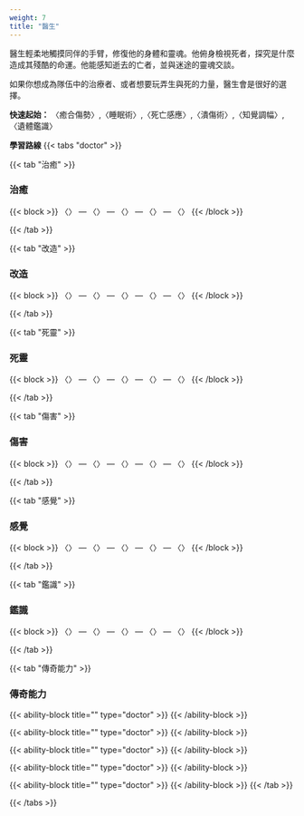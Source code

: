 ```yaml
---
weight: 7
title: "醫生"
---
```

醫生輕柔地觸摸同伴的手臂，修復他的身體和靈魂。他俯身檢視死者，探究是什麼造成其殘酷的命運。他能感知逝去的亡者，並與迷途的靈魂交談。

如果你想成為隊伍中的治療者、或者想要玩弄生與死的力量，醫生會是很好的選擇。

<b>快速起始：</b> 〈癒合傷勢〉,〈睡眠術〉,〈死亡感應〉,〈潰傷術〉,〈知覺調幅〉,〈遺體鑑識〉

<b>學習路線</b>
{{< tabs "doctor" >}}

{{< tab "治癒" >}}
<h3 style="color: var(--role-color-doctor);">治癒</h3>
{{< block >}}
〈〉 — 〈〉 — 〈〉 — 〈〉 — 〈〉
{{< /block >}}

{{< /tab >}}

{{< tab "改造" >}}
<h3 style="color: var(--role-color-doctor);">改造</h3>
{{< block >}}
〈〉 — 〈〉 — 〈〉 — 〈〉 — 〈〉
{{< /block >}}

{{< /tab >}}

{{< tab "死靈" >}}
<h3 style="color: var(--role-color-doctor);">死靈</h3>
{{< block >}}
〈〉 — 〈〉 — 〈〉 — 〈〉 — 〈〉
{{< /block >}}

{{< /tab >}}

{{< tab "傷害" >}}
<h3 style="color: var(--role-color-doctor);">傷害</h3>
{{< block >}}
〈〉 — 〈〉 — 〈〉 — 〈〉 — 〈〉
{{< /block >}}

{{< /tab >}}

{{< tab "感覺" >}}
<h3 style="color: var(--role-color-doctor);">感覺</h3>
{{< block >}}
〈〉 — 〈〉 — 〈〉 — 〈〉 — 〈〉
{{< /block >}}

{{< /tab >}}

{{< tab "鑑識" >}}
<h3 style="color: var(--role-color-doctor);">鑑識</h3>
{{< block >}}
〈〉 — 〈〉 — 〈〉 — 〈〉 — 〈〉
{{< /block >}}

{{< /tab >}}

{{< tab "傳奇能力"  >}}
<h3 style="color: var(--role-color-doctor);">傳奇能力</h3>

{{< ability-block title="" type="doctor" >}}
{{< /ability-block >}}

{{< ability-block title="" type="doctor" >}}
{{< /ability-block >}}

{{< ability-block title="" type="doctor" >}}
{{< /ability-block >}}

{{< ability-block title="" type="doctor" >}}
{{< /ability-block >}}

{{< ability-block title="" type="doctor" >}}
{{< /ability-block >}}
{{< /tab >}}

{{< /tabs >}}